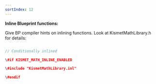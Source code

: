 ```yaml
---
sortIndex: 12
---
```

**Inline Blueprint functions:**

Give BP compiler hints on inlining functions. Look at KismetMathLibrary.h for details:

```cpp

// Conditionally inlined

\#if KISMET_MATH_INLINE_ENABLED

\#include "KismetMathLibrary.inl"

\#endif
```